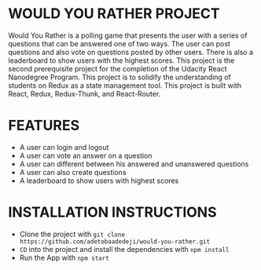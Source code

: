 # WOULD YOU RATHER PROJECT

Would You Rather is a polling game that presents the user with a series of questions that can be answered one of two ways. The user can post questions and also vote on questions posted by other users. There is also a leaderboard to show users with the highest scores. This project is the second prerequisite project for the completion of the Udacity React Nanodegree Program. This project is to solidify the understanding of students on Redux as a state management tool. This project is built with React, Redux, Redux-Thunk, and React-Router.

# FEATURES

- A user can login and logout
- A user can vote an answer on a question
- A user can different between his answered and unanswered questions
- A user can also create questions
- A leaderboard to show users with highest scores

# INSTALLATION INSTRUCTIONS

- Clone the project with `git clone https://github.com/adetobaadedeji/would-you-rather.git`
- `CD` into the project and install the dependencies with `npm install`
- Run the App with `npm start`
